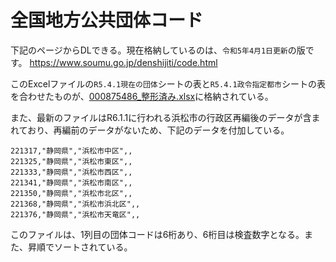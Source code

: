 # 全国地方公共団体コード

下記のページからDLできる。現在格納しているのは、`令和5年4月1日更新`の版です。
<https://www.soumu.go.jp/denshijiti/code.html>

このExcelファイルの`R5.4.1現在の団体`シートの表と`R5.4.1政令指定都市`シートの表を合わせたものが、[000875486_整形済み.xlsx](./000875486_整形済み.xlsx)に格納されている。

また、最新のファイルはR6.1.1に行われる浜松市の行政区再編後のデータが含まれており、再編前のデータがないため、下記のデータを付加している。

```csv
221317,"静岡県","浜松市中区",,
221325,"静岡県","浜松市東区",,
221333,"静岡県","浜松市西区",,
221341,"静岡県","浜松市南区",,
221350,"静岡県","浜松市北区",,
221368,"静岡県","浜松市浜北区",,
221376,"静岡県","浜松市天竜区",,
```

このファイルは、1列目の団体コードは6桁あり、6桁目は検査数字となる。また、昇順でソートされている。
